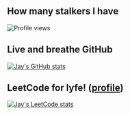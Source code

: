 ## How many stalkers I have
 
<img src="https://gpvc.arturio.dev/jayneversettle" alt="Profile views"/>

## Live and breathe GitHub 

[![Jay's GitHub stats](https://github-readme-stats.vercel.app/api?username=neversettlejay&show_icons=true&icon_color=586069&text_color=586069&bg_color=fff&line_height=30&hide_title=true&title_color=0366d6)](https://github.com/anuraghazra/github-readme-stats)

## LeetCode for lyfe! ([profile](https://leetcode.com/jayneversettle))
[![Jay's LeetCode stats](https://leetcode-stats-six.vercel.app/api?username=jayneversettle)](https://github.com/KnlnKS/leetcode-stats)
